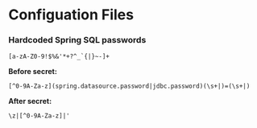 # Configuation Files

### Hardcoded Spring SQL passwords

```
[a-zA-Z0-9!$%&'*+?^_`{|}~-]+
```

**Before secret:**

```
[^0-9A-Za-z](spring.datasource.password|jdbc.password)(\s+|)=(\s+|)
```

**After secret:**

```
\z|[^0-9A-Za-z]|'
```

<!--
### YAML

:warning: **THESE ARE EXPERIMENTAL PATTERNS** :warning:

**Secret Format**

```
.+
```

**Before secret**
```
(secret|service_pass(wd|word|code|phrase)|pass(wd|word|code|phrase)):\s
```

**After Secret**

```
\z|[^0-9A-Za-z]|\"
```
-->
